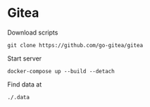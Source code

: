 # Gitea

Download scripts

    git clone https://github.com/go-gitea/gitea

Start server

    docker-compose up --build --detach

Find data at

    ./.data
